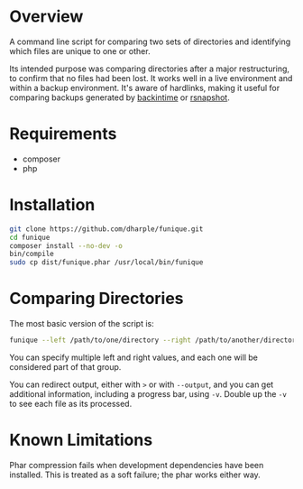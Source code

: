 # Overview

A command line script for comparing two sets of directories and identifying
which files are unique to one or other.

Its intended purpose was comparing directories after a major restructuring, to
confirm that no files had been lost.  It works well in a live environment and
within a backup environment.  It's aware of hardlinks, making it useful for
comparing backups generated by [backintime] or [rsnapshot].

# Requirements

* composer
* php

# Installation

```bash
git clone https://github.com/dharple/funique.git
cd funique
composer install --no-dev -o
bin/compile
sudo cp dist/funique.phar /usr/local/bin/funique
```

# Comparing Directories

The most basic version of the script is:

```bash
funique --left /path/to/one/directory --right /path/to/another/directory
```

You can specify multiple left and right values, and each one will be considered
part of that group.

You can redirect output, either with `>` or with `--output`, and you can get
additional information, including a progress bar, using `-v`.  Double up the
`-v` to see each file as its processed.

# Known Limitations

Phar compression fails when development dependencies have been installed.  This
is treated as a soft failure; the phar works either way.

[backintime]: https://github.com/bit-team/backintime
[rsnapshot]: https://rsnapshot.org/
